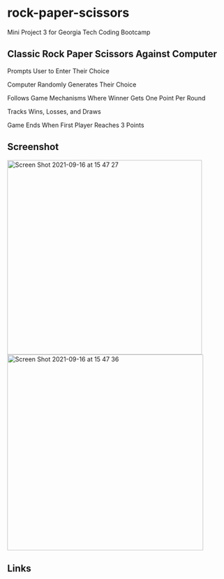 # rock-paper-scissors
Mini Project 3 for Georgia Tech Coding Bootcamp

## Classic Rock Paper Scissors Against Computer

Prompts User to Enter Their Choice

Computer Randomly Generates Their Choice

Follows Game Mechanisms Where Winner Gets One Point Per Round

Tracks Wins, Losses, and Draws

Game Ends When First Player Reaches 3 Points

## Screenshot

<img width="446" alt="Screen Shot 2021-09-16 at 15 47 27" src="https://user-images.githubusercontent.com/47471193/133676391-7f7675a6-d861-4392-bb42-f83af1207e09.png">

<img width="449" alt="Screen Shot 2021-09-16 at 15 47 36" src="https://user-images.githubusercontent.com/47471193/133676399-f9e1e696-b844-463d-8151-6f3853f644eb.png">


## Links
